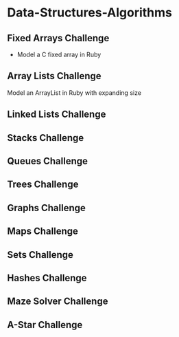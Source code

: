 # Data-Structures-Algorithms

## Fixed Arrays Challenge
* Model a C fixed array in Ruby 

## Array Lists Challenge
Model an ArrayList in Ruby with expanding size

## Linked Lists Challenge

## Stacks Challenge

## Queues Challenge

## Trees Challenge

## Graphs Challenge

## Maps Challenge

## Sets Challenge

## Hashes Challenge

## Maze Solver Challenge

## A-Star Challenge


